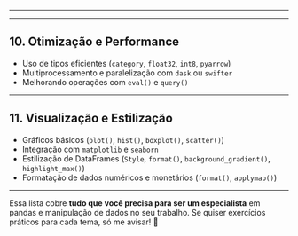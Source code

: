 



---



---

## **10. Otimização e Performance**
- Uso de tipos eficientes (`category`, `float32`, `int8`, `pyarrow`)
- Multiprocessamento e paralelização com `dask` ou `swifter`
- Melhorando operações com `eval()` e `query()`

---

## **11. Visualização e Estilização**
- Gráficos básicos (`plot()`, `hist()`, `boxplot()`, `scatter()`)
- Integração com `matplotlib` e `seaborn`
- Estilização de DataFrames (`Style`, `format()`, `background_gradient()`, `highlight_max()`)
- Formatação de dados numéricos e monetários (`format()`, `applymap()`)

---

Essa lista cobre **tudo que você precisa para ser um especialista** em pandas e manipulação de dados no seu trabalho. Se quiser exercícios práticos para cada tema, só me avisar! 🚀